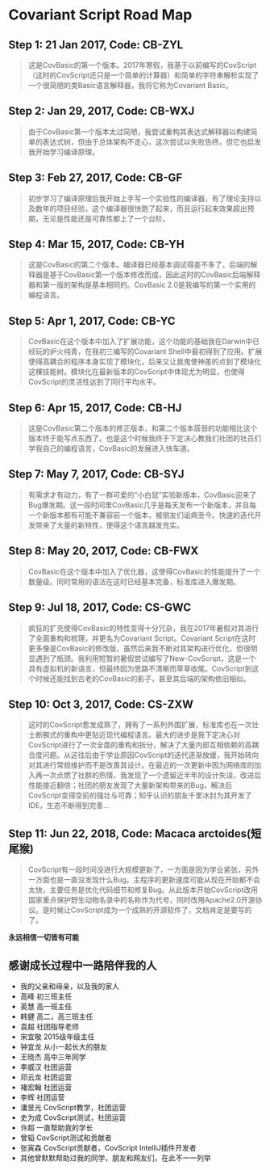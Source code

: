 # Covariant Script Road Map #
## Step 1: 21 Jan 2017, Code: CB-ZYL ##
>这是CovBasic的第一个版本。2017年寒假，我基于以前编写的CovScript（这时的CovScript还只是一个简单的计算器）和简单的字符串解析实现了一个很简陋的类Basic语言解释器，我将它称为Covariant Basic。
## Step 2: Jan 29, 2017, Code: CB-WXJ ##
>由于CovBasic第一个版本太过简陋，我尝试重构其表达式解释器以构建简单的表达式树，但由于总体架构不走心，这次尝试以失败告终。但它也启发我开始学习编译原理。
## Step 3: Feb 27, 2017, Code: CB-GF ##
>初步学习了编译原理后我开始上手写一个实验性的编译器，有了理论支持以及数年的项目经验，这个编译器很快跑了起来，而且运行起来效果超出预期，无论是性能还是可靠性都上了一个台阶。
## Step 4: Mar 15, 2017, Code: CB-YH ##
>这是CovBasic的第二个版本。编译器已经基本调试得差不多了，后端的解释器是基于CovBasic第一个版本修改而成，因此这时的CovBasic后端解释器和第一版的架构是基本相同的。CovBasic 2.0是我编写的第一个实用的编程语言。
## Step 5: Apr 1, 2017, Code: CB-YC ##
>CovBasic在这个版本中加入了扩展功能，这个功能的基础我在Darwin中已经玩的炉火纯青，在我初三编写的Covariant Shell中最初得到了应用。扩展使得高耦合的程序本身实现了模块化，后来又让我鬼使神差的点到了模块化这棵技能树。模块化在最新版本的CovScript中体现尤为明显，也使得CovScript的灵活性达到了同行平均水平。
## Step 6: Apr 15, 2017, Code: CB-HJ ##
>这是CovBasic第二个版本的修正版本，和第二个版本孱弱的功能相比这个版本终于能写点东西了。也是这个时候我终于下定决心教我们社团的社员们学我自己的编程语言，CovBasic的发展进入快车道。
## Step 7: May 7, 2017, Code: CB-SYJ ##
>有需求才有动力，有了一群可爱的“小白鼠”实验新版本，CovBasic迎来了Bug爆发期。这一段时间里CovBasic几乎是每天发布一个新版本，并且每一个新版本都有可能不兼容前一个版本，被朋友们诟病至今。快速的迭代开发带来了大量的新特性，使得这个语言越发充实。
## Step 8: May 20, 2017, Code: CB-FWX ##
>CovBasic在这个版本中加入了优化器，这使得CovBasic的性能提升了一个数量级。同时常用的语法在这时已经基本完备，标准库进入爆发期。
## Step 9: Jul 18, 2017, Code: CS-GWC ##
>疯狂的扩充使得CovBasic的特性变得十分冗杂，我在2017年暑假对其进行了全面重构和梳理，并更名为Covariant Script。Covariant Script在这时更多像是CovBasic的修改版，虽然后来我不断对其架构进行优化，但很明显遇到了瓶颈。我利用短暂的暑假尝试编写了New-CovScript，这是一个具有虚拟机的新语言，但最终因为思路不清晰而草草收尾。CovScript到这个时候还能找到古老的CovBasic的影子，甚至其后端的架构依旧相似。
## Step 10: Oct 3, 2017, Code: CS-ZXW ##
>这时的CovScript愈发成熟了，拥有了一系列外围扩展，标准库也在一次壮士断腕式的重构中更贴近现代编程语言。最大的进步是我下定决心对CovScript进行了一次全面的重构和拆分，解决了大量内部互相依赖的高耦合度问题。从这往后由于学业原因CovScript的迭代逐渐放缓，我开始转向对其进行常规维护而不是改善其设计。在最近的一次更新中因为网络库的加入再一次点燃了社群的热情，我发现了一个遗留近半年的设计失误，改进后性能接近翻倍；社团的朋友发现了大量新架构带来的Bug，解决后CovScript变得空前的强壮与可靠；知乎认识的朋友千里冰封为其开发了IDE，生态不断得到完善...
## Step 11: Jun 22, 2018, Code: Macaca arctoides(短尾猴) ##
>CovScript有一段时间没进行大规模更新了，一方面是因为学业紧张，另外一方面也是一直没发现什么Bug。主程序的更新速度可能从现在开始都不会太快，主要任务是优化代码细节和修复Bug。从此版本开始CovScript改用国家重点保护野生动物名录中的名称作为代号，同时改用Apache2.0开源协议。是时候让CovScript成为一个成熟的开源软件了，文档肯定是要写的了。

**永远相信一切皆有可能**
## 感谢成长过程中一路陪伴我的人 ##
+ 我的父亲和母亲，以及我的家人
+ 高峰    初三班主任
+ 英慧    高一班主任
+ 韩健    高二，高三班主任
+ 袁超    社团指导老师
+ 宋宜敬  2015级年级主任
+ 钟宜龙  从小一起长大的朋友
+ 王晓杰  高中三年同学
+ 李威汉  社团运营
+ 邓云龙  社团运营
+ 褚宏翰  社团运营
+ 李辉    社团运营
+ 潘昱光  CovScript教学，社团运营
+ 史为成  CovScript测试，社团运营
+ 许超    一直帮助我的学长
+ 曾韬    CovScript测试和贡献者
+ 张寅森  CovScript贡献者，CovScript IntelliJ插件开发者
+ 其他曾默默帮助过我的同学，朋友和网友们，在此不一一列举